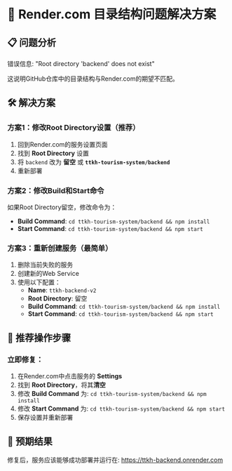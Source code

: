 # 🔧 Render.com 目录结构问题解决方案

## 📋 问题分析
错误信息: "Root directory 'backend' does not exist"

这说明GitHub仓库中的目录结构与Render.com的期望不匹配。

## 🛠️ 解决方案

### 方案1：修改Root Directory设置（推荐）
1. 回到Render.com的服务设置页面
2. 找到 **Root Directory** 设置
3. 将 `backend` 改为 **留空** 或 **`ttkh-tourism-system/backend`**
4. 重新部署

### 方案2：修改Build和Start命令
如果Root Directory留空，修改命令为：
- **Build Command**: `cd ttkh-tourism-system/backend && npm install`
- **Start Command**: `cd ttkh-tourism-system/backend && npm start`

### 方案3：重新创建服务（最简单）
1. 删除当前失败的服务
2. 创建新的Web Service
3. 使用以下配置：
   - **Name**: `ttkh-backend-v2`
   - **Root Directory**: 留空
   - **Build Command**: `cd ttkh-tourism-system/backend && npm install`
   - **Start Command**: `cd ttkh-tourism-system/backend && npm start`

## 🎯 推荐操作步骤

### 立即修复：
1. 在Render.com中点击服务的 **Settings**
2. 找到 **Root Directory**，将其**清空**
3. 修改 **Build Command** 为: `cd ttkh-tourism-system/backend && npm install`
4. 修改 **Start Command** 为: `cd ttkh-tourism-system/backend && npm start`
5. 保存设置并重新部署

## 📱 预期结果
修复后，服务应该能够成功部署并运行在:
https://ttkh-backend.onrender.com
